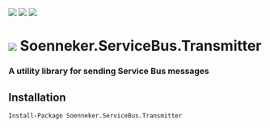 [![](https://img.shields.io/nuget/v/Soenneker.ServiceBus.Transmitter.svg?style=for-the-badge)](https://www.nuget.org/packages/Soenneker.ServiceBus.Transmitter/)
[![](https://img.shields.io/github/actions/workflow/status/soenneker/soenneker.servicebus.transmitter/publish.yml?style=for-the-badge)](https://github.com/soenneker/soenneker.servicebus.transmitter/actions/workflows/publish.yml)
[![](https://img.shields.io/nuget/dt/Soenneker.ServiceBus.Transmitter.svg?style=for-the-badge)](https://www.nuget.org/packages/Soenneker.ServiceBus.Transmitter/)

# ![](https://user-images.githubusercontent.com/4441470/224455560-91ed3ee7-f510-4041-a8d2-3fc093025112.png) Soenneker.ServiceBus.Transmitter
### A utility library for sending Service Bus messages

## Installation

```
Install-Package Soenneker.ServiceBus.Transmitter
```

